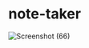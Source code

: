 # note-taker

![Screenshot (66)](https://user-images.githubusercontent.com/70440198/105108688-cc071380-5a88-11eb-96fd-c8bdd18ca062.png)
